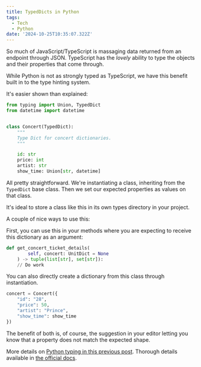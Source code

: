```yaml
---
title: TypedDicts in Python
tags:
  - Tech
  - Python
date: '2024-10-25T10:35:07.322Z'
---
```


So much of JavaScript/TypeScript is massaging data returned from an endpoint through JSON. TypeScript has the _lovely_ ability to type the objects and their properties that come through. 

While Python is not as strongly typed as TypeScript, we have this benefit built in to the type hinting system.

It's easier shown than explained:

```python
from typing import Union, TypedDict
from datetime import datetime


class Concert(TypedDict):
    """
    Type Dict for concert dictionaries.
    """

    id: str
    price: int
    artist: str
    show_time: Union[str, datetime]

```

All pretty straightforward. We're instantiating a class, inheriting from the `TypedDict` base class. Then we set our expected properties as values on that class.

It's ideal to store a class like this in its own types directory in your project.

A couple of nice ways to use this:

First, you can use this in your methods where you are expecting to receive this dictionary as an argument:

```python
def get_concert_ticket_details(
        self, concert: UnitDict = None
    ) -> tuple(list[str], set[str]):
    // Do work
```

You can also directly create a dictionary from this class through instantiation.

```python
concert = Concert({
	"id": "28",
	"price": 50,
	"artist": "Prince",
	"show_time": show_time
})
```

The benefit of both is, of course, the suggestion in your editor letting you know that a property does not match the expected shape.

More details on [Python typing in this previous post](/pythontypehinting). Thorough details available in [the official docs](https://docs.python.org/3/library/typing.html).

